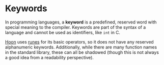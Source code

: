 # Keywords

In programming languages, a **keyword** is a predefined, reserved word with special meaning to the compiler. Keywords are part of the syntax of a language and cannot be used as identifiers, like `int` in C.

[Hoon](urbit-docs/glossary/hoon) uses [runes](urbit-docs/glossary/rune) for its basic operators, so it does not have any reserved alphanumeric keywords. Additionally, while there are many function names in the standard library, these can all be shadowed (though this is not always a good idea from a readability perspective).
